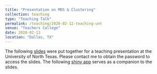 ```yaml
---
title: "Presentation on MDS & Clustering"
collection: teaching
type: "Teaching Talk"
permalink: /teaching/2020-02-12-teaching-unt
venue: "Teachers College"
date: 2020-02-12
location: "Dallas, TX"
---
```


The following [slides](http://cintrond.github.io/files/regression-slides.pdf) were put together for a teaching presentation at the University of North Texas. Please contact me to obtain the password to access the slides. The following [shiny app](https://dcintron.shinyapps.io/regression-examples/) serves as a companion to the slides. 


